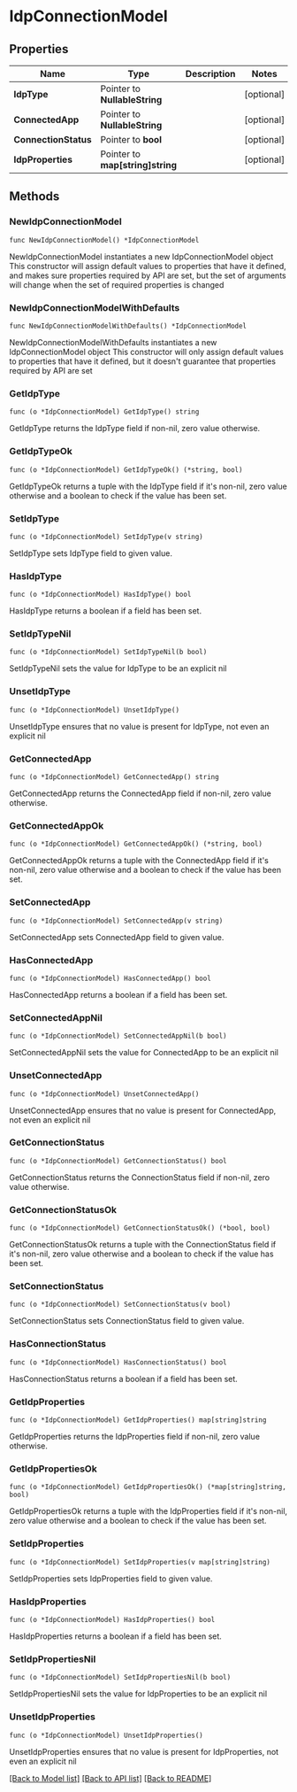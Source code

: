 # IdpConnectionModel

## Properties

Name | Type | Description | Notes
------------ | ------------- | ------------- | -------------
**IdpType** | Pointer to **NullableString** |  | [optional] 
**ConnectedApp** | Pointer to **NullableString** |  | [optional] 
**ConnectionStatus** | Pointer to **bool** |  | [optional] 
**IdpProperties** | Pointer to **map[string]string** |  | [optional] 

## Methods

### NewIdpConnectionModel

`func NewIdpConnectionModel() *IdpConnectionModel`

NewIdpConnectionModel instantiates a new IdpConnectionModel object
This constructor will assign default values to properties that have it defined,
and makes sure properties required by API are set, but the set of arguments
will change when the set of required properties is changed

### NewIdpConnectionModelWithDefaults

`func NewIdpConnectionModelWithDefaults() *IdpConnectionModel`

NewIdpConnectionModelWithDefaults instantiates a new IdpConnectionModel object
This constructor will only assign default values to properties that have it defined,
but it doesn't guarantee that properties required by API are set

### GetIdpType

`func (o *IdpConnectionModel) GetIdpType() string`

GetIdpType returns the IdpType field if non-nil, zero value otherwise.

### GetIdpTypeOk

`func (o *IdpConnectionModel) GetIdpTypeOk() (*string, bool)`

GetIdpTypeOk returns a tuple with the IdpType field if it's non-nil, zero value otherwise
and a boolean to check if the value has been set.

### SetIdpType

`func (o *IdpConnectionModel) SetIdpType(v string)`

SetIdpType sets IdpType field to given value.

### HasIdpType

`func (o *IdpConnectionModel) HasIdpType() bool`

HasIdpType returns a boolean if a field has been set.

### SetIdpTypeNil

`func (o *IdpConnectionModel) SetIdpTypeNil(b bool)`

 SetIdpTypeNil sets the value for IdpType to be an explicit nil

### UnsetIdpType
`func (o *IdpConnectionModel) UnsetIdpType()`

UnsetIdpType ensures that no value is present for IdpType, not even an explicit nil
### GetConnectedApp

`func (o *IdpConnectionModel) GetConnectedApp() string`

GetConnectedApp returns the ConnectedApp field if non-nil, zero value otherwise.

### GetConnectedAppOk

`func (o *IdpConnectionModel) GetConnectedAppOk() (*string, bool)`

GetConnectedAppOk returns a tuple with the ConnectedApp field if it's non-nil, zero value otherwise
and a boolean to check if the value has been set.

### SetConnectedApp

`func (o *IdpConnectionModel) SetConnectedApp(v string)`

SetConnectedApp sets ConnectedApp field to given value.

### HasConnectedApp

`func (o *IdpConnectionModel) HasConnectedApp() bool`

HasConnectedApp returns a boolean if a field has been set.

### SetConnectedAppNil

`func (o *IdpConnectionModel) SetConnectedAppNil(b bool)`

 SetConnectedAppNil sets the value for ConnectedApp to be an explicit nil

### UnsetConnectedApp
`func (o *IdpConnectionModel) UnsetConnectedApp()`

UnsetConnectedApp ensures that no value is present for ConnectedApp, not even an explicit nil
### GetConnectionStatus

`func (o *IdpConnectionModel) GetConnectionStatus() bool`

GetConnectionStatus returns the ConnectionStatus field if non-nil, zero value otherwise.

### GetConnectionStatusOk

`func (o *IdpConnectionModel) GetConnectionStatusOk() (*bool, bool)`

GetConnectionStatusOk returns a tuple with the ConnectionStatus field if it's non-nil, zero value otherwise
and a boolean to check if the value has been set.

### SetConnectionStatus

`func (o *IdpConnectionModel) SetConnectionStatus(v bool)`

SetConnectionStatus sets ConnectionStatus field to given value.

### HasConnectionStatus

`func (o *IdpConnectionModel) HasConnectionStatus() bool`

HasConnectionStatus returns a boolean if a field has been set.

### GetIdpProperties

`func (o *IdpConnectionModel) GetIdpProperties() map[string]string`

GetIdpProperties returns the IdpProperties field if non-nil, zero value otherwise.

### GetIdpPropertiesOk

`func (o *IdpConnectionModel) GetIdpPropertiesOk() (*map[string]string, bool)`

GetIdpPropertiesOk returns a tuple with the IdpProperties field if it's non-nil, zero value otherwise
and a boolean to check if the value has been set.

### SetIdpProperties

`func (o *IdpConnectionModel) SetIdpProperties(v map[string]string)`

SetIdpProperties sets IdpProperties field to given value.

### HasIdpProperties

`func (o *IdpConnectionModel) HasIdpProperties() bool`

HasIdpProperties returns a boolean if a field has been set.

### SetIdpPropertiesNil

`func (o *IdpConnectionModel) SetIdpPropertiesNil(b bool)`

 SetIdpPropertiesNil sets the value for IdpProperties to be an explicit nil

### UnsetIdpProperties
`func (o *IdpConnectionModel) UnsetIdpProperties()`

UnsetIdpProperties ensures that no value is present for IdpProperties, not even an explicit nil

[[Back to Model list]](../README.md#documentation-for-models) [[Back to API list]](../README.md#documentation-for-api-endpoints) [[Back to README]](../README.md)



